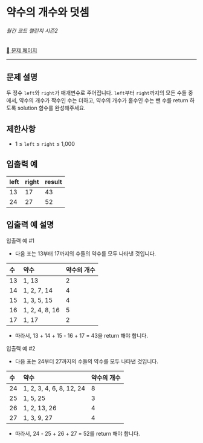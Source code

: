 약수의 개수와 덧셈
==========
###### 월간 코드 챌린지 시즌2
[:link: 문제 페이지](https://school.programmers.co.kr/learn/courses/30/lessons/77884)

---

## 문제 설명
두 정수 ```left```와 ```right```가 매개변수로 주어집니다. ```left```부터 ```right```까지의 모든 수들 중에서, 약수의 개수가 짝수인 수는 더하고, 약수의 개수가 홀수인 수는 뺀 수를 return 하도록 solution 함수를 완성해주세요.

## 제한사항
* 1 ≤ ```left``` ≤ ```right``` ≤ 1,000

## 입출력 예
|left|right|result|
|:--|:--|:--|
|13|17|43|
|24|27|52|

## 입출력 예 설명
입출력 예 #1

* 다음 표는 13부터 17까지의 수들의 약수를 모두 나타낸 것입니다.

|수|약수|약수의 개수|
|:--|:--|:--|
|13|1, 13|2|
|14|1, 2, 7, 14|4|
|15|1, 3, 5, 15|4|
|16|1, 2, 4, 8, 16|5|
|17|1, 17|2|

* 따라서, 13 + 14 + 15 - 16 + 17 = 43을 return 해야 합니다.

입출력 예 #2
* 다음 표는 24부터 27까지의 수들의 약수를 모두 나타낸 것입니다.

|수|약수|약수의 개수|
|:--|:--|:--|
|24|1, 2, 3, 4, 6, 8, 12, 24|8|
|25|1, 5, 25|3|
|26|1, 2, 13, 26|4|
|27|1, 3, 9, 27|4|

* 따라서, 24 - 25 + 26 + 27 = 52를 return 해야 합니다.